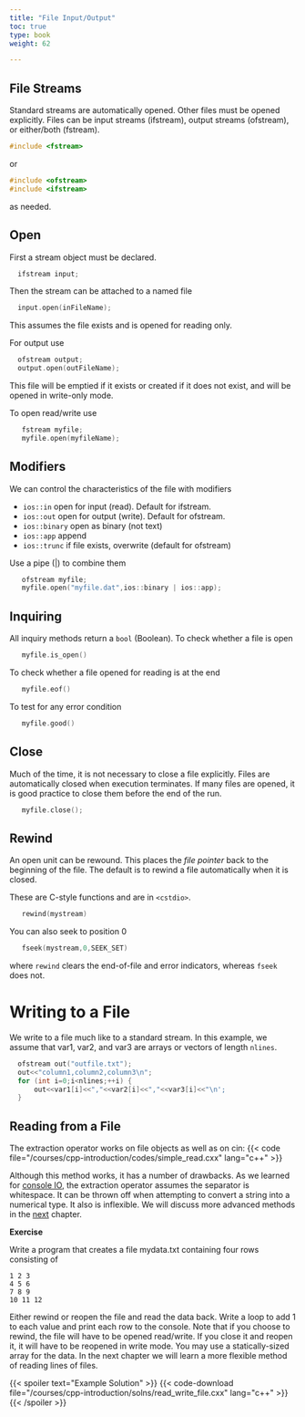 ```yaml
---
title: "File Input/Output"
toc: true
type: book
weight: 62

---
```



## File Streams

Standard streams are automatically opened.  Other files must be opened explicitly.
Files can be input streams (ifstream), output streams (ofstream), or either/both (fstream).
```c++
#include <fstream>
```
or
```c++
#include <ofstream>
#include <ifstream>
```
as needed.

## Open

First a stream object must be declared.
```c++
  ifstream input;
```
Then the stream can be attached to a named file
```c++
  input.open(inFileName);
```
This assumes the file exists and is opened for reading only.

For output use
```c++
  ofstream output;
  output.open(outFileName);
```
This file will be emptied if it exists or created if it does not exist, and will be opened in write-only mode.

To open read/write use
```c++
   fstream myfile;
   myfile.open(myfileName);
```

## Modifiers

We can control the characteristics of the file with modifiers

* `ios::in`      open for input (read). Default for ifstream.
* `ios::out`     open for output (write). Default for ofstream.
* `ios::binary`  open as binary (not text)
* `ios::app`     append
* `ios::trunc`   if file exists, overwrite (default for ofstream)

Use a pipe (|) to combine them
```c++
   ofstream myfile;
   myfile.open("myfile.dat",ios::binary | ios::app);
```

## Inquiring

All inquiry methods return a `bool` (Boolean).  To check whether a file is open
```c++
   myfile.is_open()
```
To check whether a file opened for reading is at the end
```c++
   myfile.eof()
```

To test for any error condition
```c++
   myfile.good()
```

## Close

Much of the time, it is not necessary to close a file explicitly.  Files are automatically closed when execution terminates.
If many files are opened, it is good practice to close them before the end of the run.
```c++
   myfile.close();
```

## Rewind

An open unit can be rewound.  This places the _file pointer_ back to the beginning of the file.
The default is to rewind a file automatically when it is closed.

These are C-style functions and are in `<cstdio>`.
```c++
   rewind(mystream)
```
You can also seek to position 0
```c++
   fseek(mystream,0,SEEK_SET)
```
where `rewind` clears the end-of-file and error indicators, whereas `fseek` does not.

# Writing to a File

We write to a file much like to a standard stream.  In this example, we assume that var1, var2, and var3 are arrays or vectors of length `nlines`.
```c++
  ofstream out("outfile.txt");
  out<<"column1,column2,column3\n";
  for (int i=0;i<nlines;++i) {
      out<<var1[i]<<","<<var2[i]<<","<<var3[i]<<"\n';
  }
```

## Reading from a File

The extraction operator works on file objects as well as on cin:
{{< code file="/courses/cpp-introduction/codes/simple_read.cxx" lang="c++" >}}

Although this method works, it has a number of drawbacks.  As we learned for [console IO](/courses/cpp-introduction/console_io), the extraction operator assumes the separator is whitespace. It can be thrown off when attempting to convert a string into a numerical type.  It also is inflexible. We will discuss more advanced methods in the [next](/courses/cpp-introduction/advanced_io) chapter.

**Exercise**

Write a program that creates a file mydata.txt containing four rows consisting of
```no-highlight
1 2 3
4 5 6
7 8 9
10 11 12
```
Either rewind or reopen the file and read the data back.  Write a loop to add 1 to each value and print each row to the console.  Note that if you choose to rewind, the file will have to be opened read/write.  If you close it and reopen it, it will have to be reopened in write mode.  You may use a statically-sized array for the data.  In the next chapter we will learn a more flexible method of reading lines of files.

{{< spoiler text="Example Solution" >}}
{{< code-download file="/courses/cpp-introduction/solns/read_write_file.cxx" lang="c++" >}}
{{< /spoiler >}}
